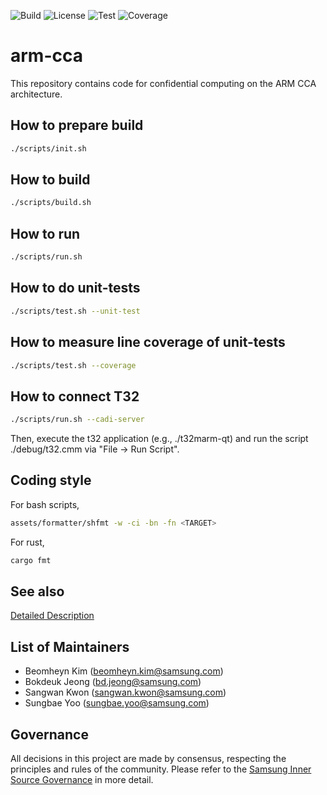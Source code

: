 ![Build](https://github.sec.samsung.net/SYSSEC/arm-cca/actions/workflows/build.yml/badge.svg?branch=main)
![License](https://img.shields.io/badge/license-Samsung%20Inner%20Source-informational.svg)
![Test](https://art.sec.samsung.net/artifactory/rs8-dsca-da_generic/status/arm-cca/test.png)
![Coverage](https://art.sec.samsung.net/artifactory/rs8-dsca-da_generic/status/arm-cca/coverage.png)

# arm-cca
This repository contains code for confidential computing on the ARM CCA architecture.

## How to prepare build
```bash
./scripts/init.sh
```

## How to build
```bash
./scripts/build.sh
```

## How to run
```bash
./scripts/run.sh
```

## How to do unit-tests
```bash
./scripts/test.sh --unit-test
```

## How to measure line coverage of unit-tests
```bash
./scripts/test.sh --coverage
```

## How to connect T32
```bash
./scripts/run.sh --cadi-server
```

Then, execute the t32 application (e.g., ./t32marm-qt)
and run the script ./debug/t32.cmm via "File -> Run Script".

## Coding style
For bash scripts,
```bash
assets/formatter/shfmt -w -ci -bn -fn <TARGET>
```

For rust,
```bash
cargo fmt
```

## See also
[Detailed Description](https://pages.github.sec.samsung.net/SYSSEC/arm-cca/)


## List of Maintainers
- Beomheyn Kim (beomheyn.kim@samsung.com)
- Bokdeuk Jeong (bd.jeong@samsung.com)
- Sangwan Kwon (sangwan.kwon@samsung.com)
- Sungbae Yoo (sungbae.yoo@samsung.com)


## Governance
All decisions in this project are made by consensus, respecting the principles and rules of the community.  Please refer to the [Samsung Inner Source Governance](docs/Governance.md) in more detail.

